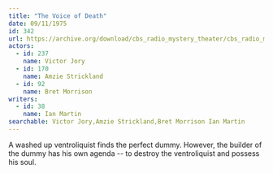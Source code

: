 ```yaml
---
title: "The Voice of Death"
date: 09/11/1975
id: 342
url: https://archive.org/download/cbs_radio_mystery_theater/cbs_radio_mystery_theater-0301-0350.zip/cbs_radio_mystery_theater-0301-0350%2Fcbsrmt_0342_the_voice_of_death.mp3
actors:  
  - id: 237
    name: Victor Jory  
  - id: 170
    name: Amzie Strickland  
  - id: 92
    name: Bret Morrison
writers:  
  - id: 38
    name: Ian Martin
searchable: Victor Jory,Amzie Strickland,Bret Morrison Ian Martin
---
```

A washed up ventroliquist finds the perfect dummy. However, the builder of the dummy has his own agenda -- to destroy the ventroliquist and possess his soul.